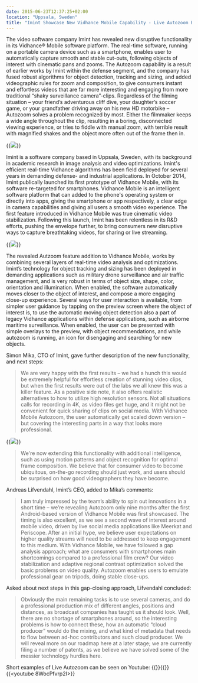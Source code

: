 ```yaml
---
date: 2015-06-23T12:37:25+02:00
location: "Uppsala, Sweden"
title: "Imint Showcase New Vidhance Mobile Capability - Live Autozoom Enables Consumers to Capture Powerful Videos"
---
```

The video software company Imint has revealed new disruptive functionality in its Vidhance® Mobile software platform. The real-time software, running on a portable camera device such as a smartphone, enables user to automatically capture smooth and stable cut-outs, following objects of interest with cinematic pans and zooms. The Autozoom capability is a result of earlier works by Imint within the defense segment, and the company has fused robust algorithms for object detection, tracking and sizing, and added videographic rules for zoom and composition, to give consumers instant and effortless videos that are far more interesting and engaging from more traditional “shaky surveillance camera”-clips.<!--more--> Regardless of the filming situation – your friend’s adventurous cliff dive, your daughter’s soccer game, or your grandfather driving away on his new HD motorbike – Autozoom solves a problem recognized by most. Either the filmmaker keeps a wide angle throughout the clip, resulting in a boring, disconnected viewing experience, or tries to fiddle with manual zoom, with terrible result with magnified shakes and the object more often out of the frame then in.

{{<img src="ropeway_snapshot.jpg" caption="Original video to the left, and with Vidhance Mobile Live Autozoom to the right. The functionality change the whole video experience, and creates dynamic clips that engage the viewer.">}}

Imint is a software company based in Uppsala, Sweden, with its background in academic research in image analysis and video optimizations. Imint's efficient real-time Vidhance algorithms has been field deployed for several years in demanding defense- and industrial applications. In October 2014, Imint publically launched its first prototype of Vidhance Mobile, with its software re-targeted for smartphones. Vidhance Mobile is an intelligent software platform that can added to the phone's operating system or directly into apps, giving the smartphone or app respectively, a clear edge in camera capabilities and giving all users a smooth video experience. The first feature introduced in Vidhance Mobile was true cinematic video stabilization. Following this launch, Imint has been relentless in its R&D efforts, pushing the envelope further, to bring consumers new disruptive ways to capture breathtaking videos, for sharing or live streaming.

{{<img src="uxstart.jpg" caption="Example of Ux; using also the motion-in-motion detector in Vidhance, the user can automatically be presented with suggestions on interesting objects, and quickly enable Live Autozoom.">}}

The revealed Autzoom feature addition to Vidhance Mobile, works by combining several layers of real-time video analysis and optimizations. Imint’s technology for object tracking and sizing has been deployed in demanding applications such as military drone surveillance and air traffic management, and is very robust in terms of object size, shape, color, orientation and illumination. When enabled, the software automatically moves closer to the object of interest, and compose a more engaging close-up experience. Several ways for user interaction is available, from simpler user guidance by tapping on the preview screen where the object of interest is, to use the automatic moving object detection also a part of legacy Vidhance applications within defense applications, such as airborne maritime surveillance. When enabled, the user can be presented with simple overlays to the preview, with object recommendations, and while autozoom is running, an icon for disengaging and searching for new objects.

Simon Mika, CTO of Imint, gave further description of the new functionality, and next steps:

>We are very happy with the first results – we had a hunch this would be extremely helpful for effortless creation of stunning video clips, but when the first results were out of the labs we all knew this was a killer feature. As a positive side note, it also offers realistic alternatives to how to utilize high resolution sensors. Not all situations calls for recording in 4K, as video files get huge, and it might not be convenient for quick sharing of clips on social media. With Vidhance Mobile Autozoom, the user automatically get scaled down version – but covering the interesting parts in a way that looks more professional.

{{<img src="composing.jpg" caption="Vidhance Mobile Live Autozoom is being further improved, to increase automatic optimal frame composition, using motion patterns (such as direction) and object recognition.">}}

>We're now extending this functionality with additional intelligence, such as using motion patterns and object recognition for optimal frame composition. We believe that for consumer video to become ubiquitous, on-the-go recording should just work, and users should be surprised on how good videographers they have become.

Andreas Lifvendahl, Imint’s CEO, added to Mika’s comments:

>I am truly impressed by the team’s ability to spin out innovations in a short time – we’re revealing Autozoom only nine months after the first Android-based version of Vidhance Mobile was first showcased. The timing is also excellent, as we see a second wave of interest around mobile video, driven by live social media applications like Meerkat and Periscope. After an initial hype, we believe user expectations on higher quality streams will need to be addressed to keep engagement to this medium. With Vidhance Mobile, we have followed a gap analysis approach; what are consumers with smartphones main shortcomings compared to a professional film crew? Our video stabilization and adaptive regional contrast optimization solved the basic problems on video quality. Autozoom enables users to emulate professional gear on tripods, doing stable close-ups.

Asked about next steps in this gap-closing approach, Lifvendahl concluded:

>Obviously the main remaining tasks is to use several cameras, and do a professional production mix of different angles, positions and distances, as broadcast companies has taught us it should look. Well, there are no shortage of smartphones around, so the interesting problems is how to connect these, how an automatic “cloud producer” would do the mixing, and what kind of metadata that needs to flow between ad-hoc contributors and such cloud producer. We will reveal more on our roadmap here at a later stage; we are currently filing a number of patents, as we believe we have solved some of the messier technology hurdles here.

Short examples of Live Autozoom can be seen on Youtube:
{{<youtube qIletnpr8xk>}}{{<youtube BA3UTWaXWds>}}{{<youtube 8WocPfvrp2I>}}
